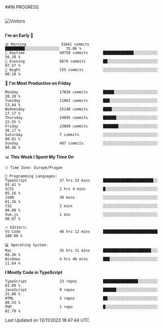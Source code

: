 ##IN PROGRESS
##
![Visitors](https://komarev.com/ghpvc/?username=petrbui&style=for-the-badge&label=Visitors+👀)



##
<!--
[![My GitHub stats](https://github-readme-stats.vercel.app/api?username=petrbui&theme=github_dark)](https://github.com/anuraghazra/github-readme-stats)

[![My wakatime stats](https://github-readme-stats.vercel.app/api/wakatime?username=petrbui&theme=github_dark)](https://github.com/anuraghazra/github-readme-stats)
-->
<!--START_SECTION:waka-->
**I'm an Early 🐤** 

```text
🌞 Morning                31641 commits       █████████░░░░░░░░░░░░░░░░   35.86 % 
🌆 Daytime                49758 commits       ██████████████░░░░░░░░░░░   56.39 % 
🌃 Evening                6679 commits        ██░░░░░░░░░░░░░░░░░░░░░░░   07.57 % 
🌙 Night                  155 commits         ░░░░░░░░░░░░░░░░░░░░░░░░░   00.18 % 
```
📅 **I'm Most Productive on Friday** 

```text
Monday                   17826 commits       █████░░░░░░░░░░░░░░░░░░░░   20.20 % 
Tuesday                  11861 commits       ███░░░░░░░░░░░░░░░░░░░░░░   13.44 % 
Wednesday                15148 commits       ████░░░░░░░░░░░░░░░░░░░░░   17.17 % 
Thursday                 19895 commits       ██████░░░░░░░░░░░░░░░░░░░   22.55 % 
Friday                   23089 commits       ███████░░░░░░░░░░░░░░░░░░   26.17 % 
Saturday                 7 commits           ░░░░░░░░░░░░░░░░░░░░░░░░░   00.01 % 
Sunday                   407 commits         ░░░░░░░░░░░░░░░░░░░░░░░░░   00.46 % 
```


📊 **This Week I Spent My Time On** 

```text
🕑︎ Time Zone: Europe/Prague

💬 Programming Languages: 
TypeScript               37 hrs 33 mins      ███████████████████████░░   93.41 % 
SCSS                     2 hrs 4 mins        █░░░░░░░░░░░░░░░░░░░░░░░░   05.16 % 
JSON                     30 mins             ░░░░░░░░░░░░░░░░░░░░░░░░░   01.26 % 
CSS                      2 mins              ░░░░░░░░░░░░░░░░░░░░░░░░░   00.08 % 
Vue.js                   1 min               ░░░░░░░░░░░░░░░░░░░░░░░░░   00.07 % 

🔥 Editors: 
VS Code                  40 hrs 12 mins      █████████████████████████   100.00 % 

💻 Operating System: 
Mac                      35 hrs 31 mins      ██████████████████████░░░   88.36 % 
Windows                  4 hrs 40 mins       ███░░░░░░░░░░░░░░░░░░░░░░   11.64 % 
```

**I Mostly Code in TypeScript** 

```text
TypeScript               23 repos            ████████████████░░░░░░░░░   63.89 % 
JavaScript               9 repos             ██████░░░░░░░░░░░░░░░░░░░   25.00 % 
HTML                     3 repos             ██░░░░░░░░░░░░░░░░░░░░░░░   08.33 % 
PHP                      1 repo              █░░░░░░░░░░░░░░░░░░░░░░░░   02.78 % 
```




 Last Updated on 13/11/2023 18:47:44 UTC
<!--END_SECTION:waka-->
